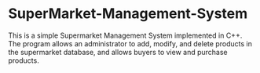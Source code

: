 # SuperMarket-Management-System
This is a simple Supermarket Management System implemented in C++. The program allows an administrator to add, modify, and delete products in the supermarket database, and allows buyers to view and purchase products.
